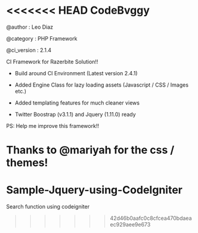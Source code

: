 <<<<<<< HEAD
CodeBvggy
=========

@author : Leo Diaz

@category : PHP Framework

@ci_version : 2.1.4




CI Framework for Razerbite Solution!!

- Build around CI Environment (Latest version 2.4.1)

- Added Engine Class for lazy loading assets (Javascript / CSS / Images etc.)

- Added templating features for much cleaner views

- Twitter Boostrap (v3.1.1) and Jquery (1.11.0) ready


PS: Help me improve this framework!!


Thanks to @mariyah for the css / themes!
=======
Sample-Jquery-using-CodeIgniter
===============================

Search function using codeigniter
>>>>>>> 42d46b0aafc0c8cfcea470bdaeaec929aee9e673
